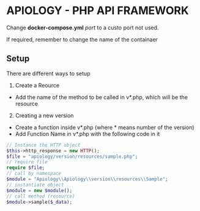 # APIOLOGY - PHP API FRAMEWORK

Change **docker-compose.yml** _port_ to a custo port not used.

If required, remember to change the name of the containaer

## Setup

There are different ways to setup

1. Create a Reource

- Add the name of the method to be called in v\*.php, which will be the resource

2. Creating a new version

- Create a function inside v*.php (where * means number of the version)
- Add Function Name in v\*.php with the following code in it

```php
// Instance the HTTP object
$this->http_response = new HTTP();
$file = "apiology/version/resources/sample.php";
// require file
require $file;
// call by namespace
$module = "Apiology\\Apiology\\version\\resources\\Sample";
// instantiate object
$module = new $module();
// call method (resource)
$module->sample($_data);

```
